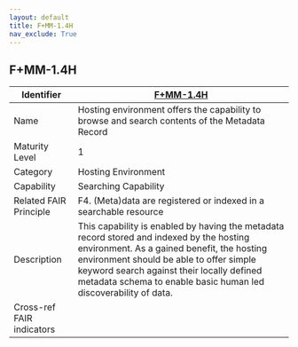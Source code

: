 ```yaml
---
layout: default
title: F+MM-1.4H
nav_exclude: True
---
```


## F+MM-1.4H

| Identifier | [F+MM-1.4H](https://github.com/FAIRplus/Data-Maturity/blob/indicator-definitions/docs/_indicators/C.%20F%2BMM-1.4H.md) |
| ---------- | ----------|
| Name | Hosting environment offers the capability to browse and search contents of the Metadata Record |
| Maturity Level | 1 |
| Category | Hosting Environment |
| Capability | Searching Capability |
| Related FAIR Principle | F4. (Meta)data are registered or indexed in a searchable resource |
| Description | This capability is enabled by having the metadata record stored and indexed by the hosting environment. As a gained benefit, the hosting environment should be able to offer simple keyword search against their locally defined metadata schema to enable basic human led discoverability of data.|
| Cross-ref FAIR indicators | |
